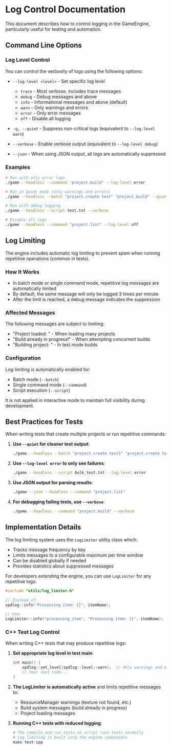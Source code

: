 # Log Control Documentation

This document describes how to control logging in the GameEngine, particularly useful for testing and automation.

## Command Line Options

### Log Level Control

You can control the verbosity of logs using the following options:

- `--log-level <level>` - Set specific log level
  - `trace` - Most verbose, includes trace messages
  - `debug` - Debug messages and above
  - `info` - Informational messages and above (default)
  - `warn` - Only warnings and errors
  - `error` - Only error messages
  - `off` - Disable all logging

- `-q, --quiet` - Suppress non-critical logs (equivalent to `--log-level warn`)
- `--verbose` - Enable verbose output (equivalent to `--log-level debug`)
- `--json` - When using JSON output, all logs are automatically suppressed

### Examples

```bash
# Run with only error logs
./game --headless --command "project.build" --log-level error

# Run in quiet mode (only warnings and errors)
./game --headless --batch "project.create test" "project.build" --quiet

# Run with debug logging
./game --headless --script test.txt --verbose

# Disable all logs
./game --headless --command "project.list" --log-level off
```

## Log Limiting

The engine includes automatic log limiting to prevent spam when running repetitive operations (common in tests).

### How It Works

- In batch mode or single command mode, repetitive log messages are automatically limited
- By default, the same message will only be logged 3 times per minute
- After the limit is reached, a debug message indicates the suppression

### Affected Messages

The following messages are subject to limiting:
- "Project loaded: <name>" - When loading many projects
- "Build already in progress!" - When attempting concurrent builds
- "Building project: <name>" - In test mode builds

### Configuration

Log limiting is automatically enabled for:
- Batch mode (`--batch`)
- Single command mode (`--command`)
- Script execution (`--script`)

It is not applied in interactive mode to maintain full visibility during development.

## Best Practices for Tests

When writing tests that create multiple projects or run repetitive commands:

1. **Use `--quiet` for cleaner test output**:
   ```bash
   ./game --headless --batch "project.create test1" "project.create test2" --quiet
   ```

2. **Use `--log-level error` to only see failures**:
   ```bash
   ./game --headless --script bulk_test.txt --log-level error
   ```

3. **Use JSON output for parsing results**:
   ```bash
   ./game --json --headless --command "project.list"
   ```

4. **For debugging failing tests, use `--verbose`**:
   ```bash
   ./game --headless --command "project.build" --verbose
   ```

## Implementation Details

The log limiting system uses the `LogLimiter` utility class which:
- Tracks message frequency by key
- Limits messages to a configurable maximum per time window
- Can be disabled globally if needed
- Provides statistics about suppressed messages

For developers extending the engine, you can use `LogLimiter` for any repetitive logs:

```cpp
#include "utils/log_limiter.h"

// Instead of:
spdlog::info("Processing item: {}", itemName);

// Use:
LogLimiter::info("processing_item", "Processing item: {}", itemName);
```

### C++ Test Log Control

When writing C++ tests that may produce repetitive logs:

1. **Set appropriate log level in test main**:
   ```cpp
   int main() {
       spdlog::set_level(spdlog::level::warn);  // Only warnings and errors
       // Your test code...
   }
   ```

2. **The LogLimiter is automatically active** and limits repetitive messages to:
   - ResourceManager warnings (texture not found, etc.)
   - Build system messages (build already in progress)
   - Project loading messages

3. **Running C++ tests with reduced logging**:
   ```bash
   # The compile_and_run_tests.sh script runs tests normally
   # Log limiting is built into the engine components
   make test-cpp
   ```